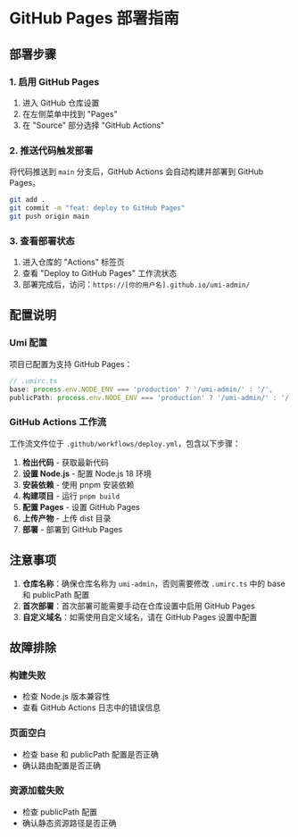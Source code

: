 # GitHub Pages 部署指南

## 部署步骤

### 1. 启用 GitHub Pages

1. 进入 GitHub 仓库设置
2. 在左侧菜单中找到 "Pages"
3. 在 "Source" 部分选择 "GitHub Actions"

### 2. 推送代码触发部署

将代码推送到 `main` 分支后，GitHub Actions 会自动构建并部署到 GitHub Pages。

```bash
git add .
git commit -m "feat: deploy to GitHub Pages"
git push origin main
```

### 3. 查看部署状态

1. 进入仓库的 "Actions" 标签页
2. 查看 "Deploy to GitHub Pages" 工作流状态
3. 部署完成后，访问：`https://[你的用户名].github.io/umi-admin/`

## 配置说明

### Umi 配置

项目已配置为支持 GitHub Pages：

```typescript
// .umirc.ts
base: process.env.NODE_ENV === 'production' ? '/umi-admin/' : '/',
publicPath: process.env.NODE_ENV === 'production' ? '/umi-admin/' : '/',
```

### GitHub Actions 工作流

工作流文件位于 `.github/workflows/deploy.yml`，包含以下步骤：

1. **检出代码** - 获取最新代码
2. **设置 Node.js** - 配置 Node.js 18 环境
3. **安装依赖** - 使用 pnpm 安装依赖
4. **构建项目** - 运行 `pnpm build`
5. **配置 Pages** - 设置 GitHub Pages
6. **上传产物** - 上传 dist 目录
7. **部署** - 部署到 GitHub Pages

## 注意事项

1. **仓库名称**：确保仓库名称为 `umi-admin`，否则需要修改 `.umirc.ts` 中的 base 和 publicPath 配置
2. **首次部署**：首次部署可能需要手动在仓库设置中启用 GitHub Pages
3. **自定义域名**：如需使用自定义域名，请在 GitHub Pages 设置中配置

## 故障排除

### 构建失败
- 检查 Node.js 版本兼容性
- 查看 GitHub Actions 日志中的错误信息

### 页面空白
- 检查 base 和 publicPath 配置是否正确
- 确认路由配置是否正确

### 资源加载失败
- 检查 publicPath 配置
- 确认静态资源路径是否正确
